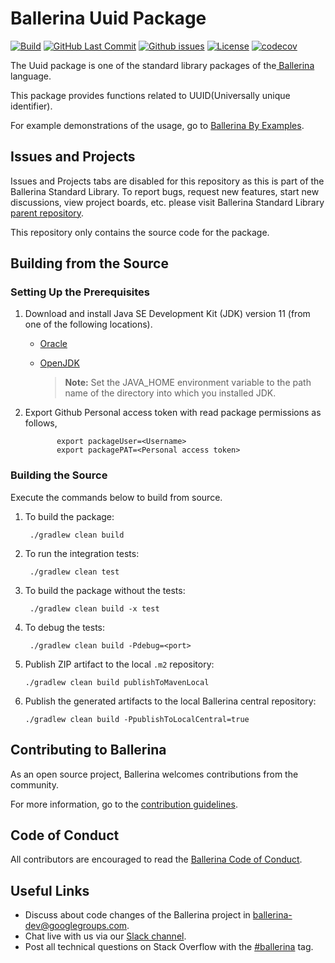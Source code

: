 Ballerina Uuid Package
===================

  [![Build](https://github.com/ballerina-platform/module-ballerina-uuid/workflows/Build/badge.svg)](https://github.com/ballerina-platform/module-ballerina-uuid/actions?query=workflow%3ABuild)
  [![GitHub Last Commit](https://img.shields.io/github/last-commit/ballerina-platform/module-ballerina-uuid.svg)](https://github.com/ballerina-platform/module-ballerina-uuid/commits/main)
  [![Github issues](https://img.shields.io/github/issues/ballerina-platform/ballerina-standard-library/module/uuid.svg?label=Open%20Issues)](https://github.com/ballerina-platform/ballerina-standard-library/labels/module%2Fuuid)
  [![License](https://img.shields.io/badge/License-Apache%202.0-blue.svg)](https://opensource.org/licenses/Apache-2.0)
  [![codecov](https://codecov.io/gh/ballerina-platform/module-ballerina-uuid/branch/main/graph/badge.svg)](https://codecov.io/gh/ballerina-platform/module-ballerina-uuid)

The Uuid package is one of the standard library packages of the<a target="_blank" href="https://ballerina.io/"> Ballerina</a> language.

This package provides functions related to UUID(Universally unique identifier).

For example demonstrations of the usage, go to [Ballerina By Examples](https://ballerina.io/swan-lake/learn/by-example/).

## Issues and Projects

Issues and Projects tabs are disabled for this repository as this is part of the Ballerina Standard Library. To report bugs, request new features, start new discussions, view project boards, etc. please visit Ballerina Standard Library [parent repository](https://github.com/ballerina-platform/ballerina-standard-library).

This repository only contains the source code for the package.

## Building from the Source

### Setting Up the Prerequisites

1. Download and install Java SE Development Kit (JDK) version 11 (from one of the following locations).
   * [Oracle](https://www.oracle.com/java/technologies/javase-jdk11-downloads.html)
   
   * [OpenJDK](https://adoptopenjdk.net/)
   
        > **Note:** Set the JAVA_HOME environment variable to the path name of the directory into which you installed JDK.
     
2. Export Github Personal access token with read package permissions as follows,
   
              export packageUser=<Username>
              export packagePAT=<Personal access token>
                   
### Building the Source

Execute the commands below to build from source.

1. To build the package:

        ./gradlew clean build

2. To run the integration tests:

        ./gradlew clean test

3. To build the package without the tests:

        ./gradlew clean build -x test

4. To debug the tests:

        ./gradlew clean build -Pdebug=<port>

5. Publish ZIP artifact to the local `.m2` repository:
   ```
   ./gradlew clean build publishToMavenLocal
   ```
6. Publish the generated artifacts to the local Ballerina central repository:
   ```
   ./gradlew clean build -PpublishToLocalCentral=true
   ```

## Contributing to Ballerina

As an open source project, Ballerina welcomes contributions from the community. 

For more information, go to the [contribution guidelines](https://github.com/ballerina-platform/ballerina-lang/blob/master/CONTRIBUTING.md).

## Code of Conduct

All contributors are encouraged to read the [Ballerina Code of Conduct](https://ballerina.io/code-of-conduct).

## Useful Links

* Discuss about code changes of the Ballerina project in [ballerina-dev@googlegroups.com](mailto:ballerina-dev@googlegroups.com).
* Chat live with us via our [Slack channel](https://ballerina.io/community/slack/).
* Post all technical questions on Stack Overflow with the [#ballerina](https://stackoverflow.com/questions/tagged/ballerina) tag.
